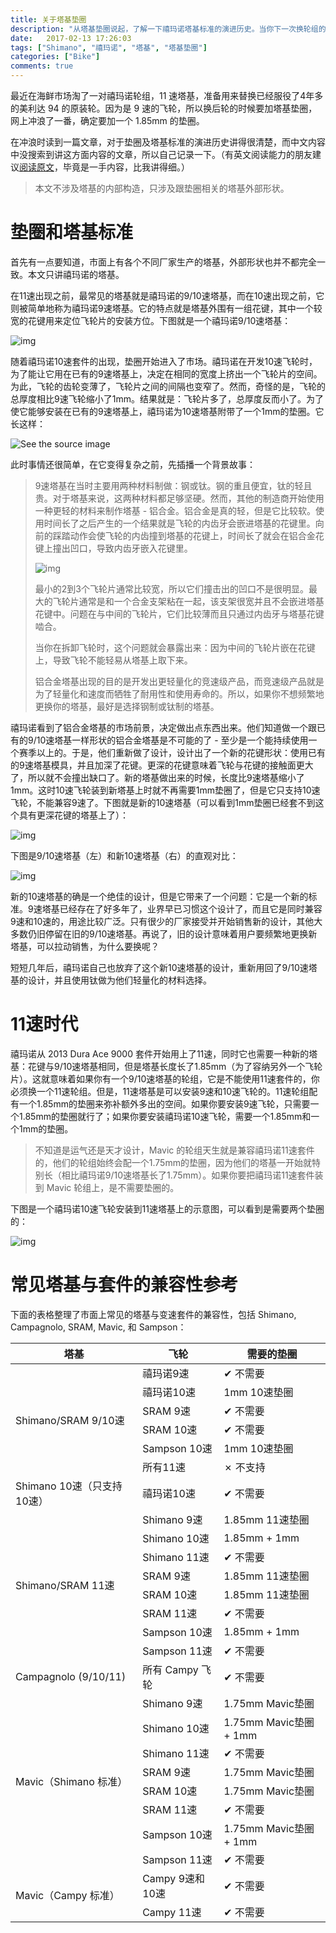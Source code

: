 ```yaml
---
title: 关于塔基垫圈
description: "从塔基垫圈说起，了解一下禧玛诺塔基标准的演进历史。当你下一次换轮组的时候，你就明白你需不需要塔基垫圈以及需要什么规格的垫圈了。"
date:   2017-02-13 17:26:03
tags: ["Shimano", "禧玛诺", "塔基", "塔基垫圈"]
categories: ["Bike"]
comments: true
---
```




最近在海鲜市场淘了一对禧玛诺轮组，11 速塔基，准备用来替换已经服役了4年多的美利达 94 的原装轮。因为是 9 速的飞轮，所以换后轮的时候要加塔基垫圈，网上冲浪了一番，确定要加一个 1.85mm 的垫圈。

在冲浪时读到一篇文章，对于垫圈及塔基标准的演进历史讲得很清楚，而中文内容中没搜索到讲这方面内容的文章，所以自己记录一下。（有英文阅读能力的朋友建议[阅读原文](https://www.slowtwitch.com/Tech/Cassette_How-To_-_Part_2_3257.html)，毕竟是一手内容，比我讲得细。）

> 本文不涉及塔基的内部构造，只涉及跟垫圈相关的塔基外部形状。

# 垫圈和塔基标准

首先有一点要知道，市面上有各个不同厂家生产的塔基，外部形状也并不都完全一致。本文只讲禧玛诺的塔基。

在11速出现之前，最常见的塔基就是禧玛诺的9/10速塔基，而在10速出现之前，它则被简单地称为禧玛诺9速塔基。它的特点就是塔基外围有一组花键，其中一个较宽的花键用来定位飞轮片的安装方位。下图就是一个禧玛诺9/10速塔基：

![img](https://tva1.sinaimg.cn/large/008i3skNly1gx7x9umuswj30h80d074n.jpg "禧玛诺9/10速塔基")

随着禧玛诺10速套件的出现，垫圈开始进入了市场。禧玛诺在开发10速飞轮时，为了能让它用在已有的9速塔基上，决定在相同的宽度上挤出一个飞轮片的空间。为此，飞轮的齿轮变薄了，飞轮片之间的间隔也变窄了。然而，奇怪的是，飞轮的总厚度相比9速飞轮缩小了1mm。结果就是：飞轮片多了，总厚度反而小了。为了使它能够安装在已有的9速塔基上，禧玛诺为10速塔基附带了一个1mm的垫圈。它长这样：

![See the source image](https://tva1.sinaimg.cn/large/008i3skNly1gx7yf8lbbyj30d60bqwei.jpg)

此时事情还很简单，在它变得复杂之前，先插播一个背景故事：

> 9速塔基在当时主要用两种材料制做：钢或钛。钢的重且便宜，钛的轻且贵。对于塔基来说，这两种材料都足够坚硬。然而，其他的制造商开始使用一种更轻的材料来制作塔基 - 铝合金。铝合金是真的轻，但是它比较软。使用时间长了之后产生的一个结果就是飞轮的内齿牙会嵌进塔基的花键里。向前的踩踏动作会使飞轮的内齿撞到塔基的花键上，时间长了就会在铝合金花键上撞出凹口，导致内齿牙嵌入花键里。
>
> ![img](https://tva1.sinaimg.cn/large/008i3skNly1gx94ymh30jj30h80d00tj.jpg)
>
> 最小的2到3个飞轮片通常比较宽，所以它们撞击出的凹口不是很明显。最大的飞轮片通常是和一个合金支架粘在一起，该支架很宽并且不会嵌进塔基花键中。问题在与中间的飞轮片，它们比较薄而且只通过内齿牙与塔基花键啮合。
>
> 当你在拆卸飞轮时，这个问题就会暴露出来：因为中间的飞轮片嵌在花键上，导致飞轮不能轻易从塔基上取下来。
>
> 铝合金塔基出现的目的是开发出更轻量化的竞速级产品，而竞速级产品就是为了轻量化和速度而牺牲了耐用性和使用寿命的。所以，如果你不想频繁地更换你的塔基，最好是选择钢制或钛制的塔基。

禧玛诺看到了铝合金塔基的市场前景，决定做出点东西出来。他们知道做一个跟已有的9/10速塔基一样形状的铝合金塔基是不可能的了 - 至少是一个能持续使用一个赛季以上的。于是，他们重新做了设计，设计出了一个新的花键形状：使用已有的9速塔基模具，并且加深了花键。更深的花键意味着飞轮与花键的接触面更大了，所以就不会撞出缺口了。新的塔基做出来的时候，长度比9速塔基缩小了1mm。这时10速飞轮装到新塔基上时就不再需要1mm垫圈了，但是它只支持10速飞轮，不能兼容9速了。下图就是新的10速塔基（可以看到1mm垫圈已经套不到这个具有更深花键的塔基上了）：

![img](https://tva1.sinaimg.cn/large/008i3skNly1gx9o0d3fn3j30h80d0wet.jpg "Shimano 10-speed ONLY freehub")

下图是9/10速塔基（左）和新10速塔基（右）的直观对比：

![img](https://tva1.sinaimg.cn/large/008i3skNly1gx9od8b4ubj30h80d03zo.jpg)

新的10速塔基的确是一个绝佳的设计，但是它带来了一个问题：它是一个新的标准。9速塔基已经存在了好多年了，业界早已习惯这个设计了，而且它是同时兼容9速和10速的，用途比较广泛。只有很少的厂家接受并开始销售新的设计，其他大多数仍旧停留在旧的9/10速塔基。再说了，旧的设计意味着用户要频繁地更换新塔基，可以拉动销售，为什么要换呢？

短短几年后，禧玛诺自己也放弃了这个新10速塔基的设计，重新用回了9/10速塔基的设计，并且使用钛做为他们轻量化的材料选择。

# 11速时代

禧玛诺从 2013 Dura Ace 9000 套件开始用上了11速，同时它也需要一种新的塔基：花键与9/10速塔基相同，但是塔基长度长了1.85mm（为了容纳另外一个飞轮片）。这就意味着如果你有一个9/10速塔基的轮组，它是不能使用11速套件的，你必须换一个11速轮组。但是，11速塔基是可以安装9速和10速飞轮的。11速轮组配有一个1.85mm的垫圈来弥补额外多出的空间。如果你要安装9速飞轮，只需要一个1.85mm的垫圈就行了；如果你要安装禧玛诺10速飞轮，需要一个1.85mm和一个1mm的垫圈。

> 不知道是运气还是天才设计，Mavic 的轮组天生就是兼容禧玛诺11速套件的，他们的轮组始终会配一个1.75mm的垫圈，因为他们的塔基一开始就特别长（相比禧玛诺9/10速塔基长了1.75mm）。如果你要把禧玛诺11速套件装到 Mavic 轮组上，是不需要垫圈的。

下图是一个禧玛诺10速飞轮安装到11速塔基上的示意图，可以看到是需要两个垫圈的：

![img](https://tva1.sinaimg.cn/large/008i3skNly1gx9pirjb8aj31fo0pg0y0.jpg "禧玛诺10速飞轮安装到11速塔基上的示意图")

# 常见塔基与套件的兼容性参考

下面的表格整理了市面上常见的塔基与变速套件的兼容性，包括 Shimano, Campagnolo, SRAM, Mavic, 和 Sampson：

<table>
<thead>
  <tr>
    <th>塔基</th>
    <th>飞轮</th>
    <th>需要的垫圈</th>
  </tr>
</thead>
<tbody>
  <tr>
    <td rowspan="6">Shimano/SRAM 9/10速</td>
    <td>禧玛诺9速</td>
    <td>✔ 不需要</td>
  </tr>
  <tr>
    <td>禧玛诺10速</td>
    <td>1mm 10速垫圈</td>
  </tr>
  <tr>
    <td>SRAM 9速</td>
    <td>✔ 不需要</td>
  </tr>
  <tr>
    <td>SRAM 10速</td>
    <td>✔ 不需要</td>
  </tr>
  <tr>
    <td>Sampson 10速</td>
    <td>1mm 10速垫圈</td>
  </tr>
  <tr>
    <td>所有11速</td>
    <td>✗ 不支持</td>
  </tr>
  <tr>
    <td>Shimano 10速（只支持10速）</td>
    <td>禧玛诺10速</td>
    <td>✔ 不需要</td>
  </tr>
  <tr>
    <td rowspan="8">Shimano/SRAM 11速 </td>
    <td>Shimano 9速</td>
    <td>1.85mm 11速垫圈</td>
  </tr>
  <tr>
    <td>Shimano 10速</td>
    <td>1.85mm + 1mm</td>
  </tr>
  <tr>
    <td>Shimano 11速</td>
    <td>✔ 不需要</td>
  </tr>
  <tr>
    <td>SRAM 9速</td>
    <td>1.85mm 11速垫圈</td>
  </tr>
  <tr>
    <td>SRAM 10速</td>
    <td>1.85mm 11速垫圈</td>
  </tr>
  <tr>
    <td>SRAM 11速</td>
    <td>✔ 不需要</td>
  </tr>
  <tr>
    <td>Sampson 10速</td>
    <td>1.85mm + 1mm</td>
  </tr>
  <tr>
    <td>Sampson 11速</td>
    <td>✔ 不需要</td>
  </tr>
  <tr>
    <td>Campagnolo (9/10/11)</td>
    <td>所有 Campy 飞轮</td>
    <td>✔ 不需要</td>
  </tr>
  <tr>
    <td rowspan="8">Mavic（Shimano 标准）</td>
    <td>Shimano 9速</td>
    <td>1.75mm Mavic垫圈</td>
  </tr>
  <tr>
    <td>Shimano 10速</td>
    <td>1.75mm Mavic垫圈 + 1mm</td>
  </tr>
  <tr>
    <td>Shimano 11速</td>
    <td>✔ 不需要</td>
  </tr>
  <tr>
    <td>SRAM 9速</td>
    <td>1.75mm Mavic垫圈</td>
  </tr>
  <tr>
    <td>SRAM 10速</td>
    <td>1.75mm Mavic垫圈</td>
  </tr>
  <tr>
    <td>SRAM 11速</td>
    <td>✔ 不需要</td>
  </tr>
  <tr>
    <td>Sampson 10速</td>
    <td>1.75mm Mavic垫圈 + 1mm</td>
  </tr>
  <tr>
    <td>Sampson 11速</td>
    <td>✔ 不需要</td>
  </tr>
  <tr>
    <td rowspan="2">Mavic（Campy 标准）</td>
    <td>Campy 9速和10速</td>
    <td>✔ 不需要</td>
  </tr>
  <tr>
    <td>Campy 11速</td>
    <td>✔ 不需要</td>
  </tr>
</tbody>
</table>